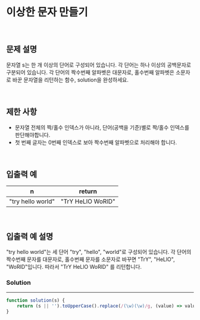 # 이상한 문자 만들기
<br/>

## 문제 설명
문자열 s는 한 개 이상의 단어로 구성되어 있습니다. 각 단어는 하나 이상의 공백문자로 구분되어 있습니다.
각 단어의 짝수번째 알파벳은 대문자로, 홀수번째 알파벳은 소문자로 바꾼 문자열을 리턴하는 함수, solution을 완성하세요.

<br/>

## 제한 사항
- 문자열 전체의 짝/홀수 인덱스가 아니라, 단어(공백을 기준)별로 짝/홀수 인덱스를 판단해야합니다.
- 첫 번째 글자는 0번째 인덱스로 보아 짝수번째 알파벳으로 처리해야 합니다.

<br/>

## 입출력 예

| n | return |
| --- | --- |
| "try hello world" | "TrY HeLlO WoRlD" |
	
<br/>

## 입출력 예 설명

"try hello world"는 세 단어 "try", "hello", "world"로 구성되어 있습니다. 
각 단어의 짝수번째 문자를 대문자로, 홀수번째 문자를 소문자로 바꾸면 "TrY", "HeLlO", "WoRlD"입니다. 따라서 "TrY HeLlO WoRlD" 를 리턴합니다.


### Solution

---
```javascript
function solution(s) {
    return (s || '').toUpperCase().replace(/(\w)(\w)/g, (value) => value[0].toUpperCase() + value[1].toLowerCase());
}
```
